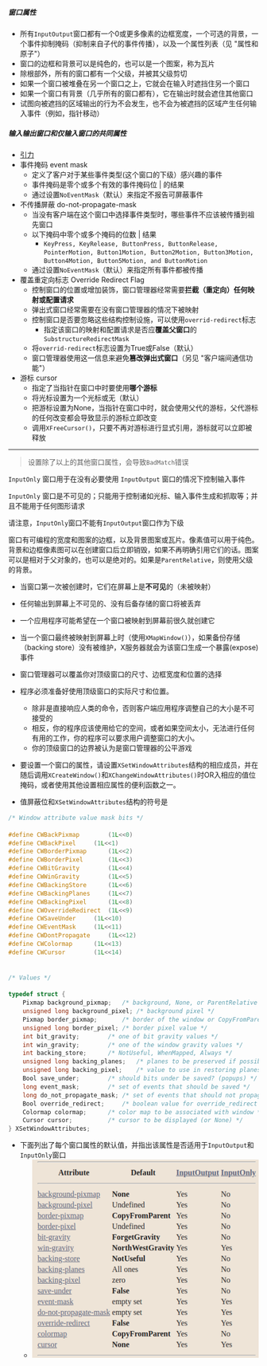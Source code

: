 ##### 窗口属性

* 所有`InputOutput`窗口都有一个0或更多像素的边框宽度，一个可选的背景，一个事件抑制掩码（抑制来自子代的事件传播），以及一个属性列表（见 "属性和原子"）
* 窗口的边框和背景可以是纯色的，也可以是一个图案，称为瓦片
* 除根部外，所有的窗口都有一个父级，并被其父级剪切
* 如果一个窗口被堆叠在另一个窗口之上，它就会在输入时遮挡住另一个窗口
* 如果一个窗口有背景（几乎所有的窗口都有），它在输出时就会遮住其他窗口
* 试图向被遮挡的区域输出的行为不会发生，也不会为被遮挡的区域产生任何输入事件（例如，指针移动）

##### 输入输出窗口和仅输入窗口的共同属性

* [引力](./attr/gravity_attr.md)
* 事件掩码 event mask
  * 定义了客户对于某些事件类型(这个窗口的下级）感兴趣的事件
  * 事件掩码是零个或多个有效的事件掩码位 | 的结果
  * 通过设置`NoEventMask`（默认）来指定不报告可屏蔽事件
* 不传播屏蔽 do-not-propagate-mask
  * 当没有客户端在这个窗口中选择事件类型时，哪些事件不应该被传播到祖先窗口
  * 以下掩码中零个或多个掩码的位数 | 结果
    * `KeyPress, KeyRelease, ButtonPress, ButtonRelease, PointerMotion, Button1Motion, Button2Motion, Button3Motion, Button4Motion, Button5Motion, and ButtonMotion`
  * 通过设置`NoEventMask`（默认）来指定所有事件都被传播
* 覆盖重定向标志 Override Redirect Flag
  * 控制窗口的位置或增加装饰，窗口管理器经常需要**拦截（重定向）**任何映射或配置**请求**
  * 弹出式窗口经常需要在没有窗口管理器的情况下被映射
  * 控制窗口是否要忽略这些结构控制设施，可以使用`overrid-redirect`标志
    * 指定该窗口的映射和配置请求是否应**覆盖父窗口**的 `SubstructureRedirectMask`
  * 将`overrid-redirect`标志设置为True或False（默认）
  * 窗口管理器使用这一信息来避免**篡改弹出式窗口**（另见 "客户端间通信功能"）
* 游标 cursor
  * 指定了当指针在窗口中时要使用**哪个游标**
  * 将光标设置为一个光标或无（默认）
  * 把游标设置为None，当指针在窗口中时，就会使用父代的游标，父代游标的任何改变都会导致显示的游标立即改变
  * 调用`XFreeCursor()`，只要不再对游标进行显式引用，游标就可以立即被释放

---

> 设置除了以上的其他窗口属性，会导致`BadMatch`错误

`InputOnly` 窗口用于在没有必要使用 `InputOutput` 窗口的情况下控制输入事件

`InputOnly` 窗口是不可见的；只能用于控制诸如光标、输入事件生成和抓取等；并且不能用于任何图形请求

请注意，`InputOnly`窗口不能有`InputOutput`窗口作为下级

窗口有可编程的宽度和图案的边框，以及背景图案或瓦片。像素值可以用于纯色。背景和边框像素图可以在创建窗口后立即销毁，如果不再明确引用它们的话。图案可以是相对于父对象的，也可以是绝对的。如果是`ParentRelative`，则使用父级的背景。



* 当窗口第一次被创建时，它们在屏幕上是**不可见**的（未被映射）

* 任何输出到屏幕上不可见的、没有后备存储的窗口将被丢弃

* 一个应用程序可能希望在一个窗口被映射到屏幕前很久就创建它
* 当一个窗口最终被映射到屏幕上时（使用`XMapWindow()`），如果备份存储（backing store）没有被维护，X服务器就会为该窗口生成一个暴露(expose)事件

* 窗口管理器可以覆盖你对顶级窗口的尺寸、边框宽度和位置的选择
* 程序必须准备好使用顶级窗口的实际尺寸和位置。
  * 除非是直接响应人类的命令，否则客户端应用程序调整自己的大小是不可接受的
  * 相反，你的程序应该使用给它的空间，或者如果空间太小，无法进行任何有用的工作，你的程序可以要求用户调整窗口的大小。
  * 你的顶级窗口的边界被认为是窗口管理器的公平游戏

* 要设置一个窗口的属性，请设置`XSetWindowAttributes`结构的相应成员，并在随后调用`XCreateWindow()`和`XChangeWindowAttributes()`时OR入相应的值位掩码，或者使用其他设置相应属性的便利函数之一。
* 值屏蔽位和`XSetWindowAttributes`结构的符号是

```c
/* Window attribute value mask bits */

#define CWBackPixmap		(1L<<0)
#define CWBackPixel		(1L<<1)
#define CWBorderPixmap		(1L<<2)
#define CWBorderPixel		(1L<<3)
#define CWBitGravity		(1L<<4)
#define CWWinGravity		(1L<<5)
#define CWBackingStore		(1L<<6)
#define CWBackingPlanes		(1L<<7)
#define CWBackingPixel		(1L<<8)
#define CWOverrideRedirect	(1L<<9)
#define CWSaveUnder		(1L<<10)
#define CWEventMask		(1L<<11)
#define CWDontPropagate		(1L<<12)
#define CWColormap		(1L<<13)
#define CWCursor		(1L<<14)


/* Values */

typedef struct {
	Pixmap background_pixmap;	/* background, None, or ParentRelative */
	unsigned long background_pixel;	/* background pixel */
	Pixmap border_pixmap;		/* border of the window or CopyFromParent */
	unsigned long border_pixel;	/* border pixel value */
	int bit_gravity;		/* one of bit gravity values */
	int win_gravity;		/* one of the window gravity values */
	int backing_store;		/* NotUseful, WhenMapped, Always */
	unsigned long backing_planes;	/* planes to be preserved if possible */
	unsigned long backing_pixel;	/* value to use in restoring planes */
	Bool save_under;		/* should bits under be saved? (popups) */
	long event_mask;		/* set of events that should be saved */
	long do_not_propagate_mask;	/* set of events that should not propagate */
	Bool override_redirect;		/* boolean value for override_redirect */
	Colormap colormap;		/* color map to be associated with window */
	Cursor cursor;			/* cursor to be displayed (or None) */
} XSetWindowAttributes;
```

* 下面列出了每个窗口属性的默认值，并指出该属性是否适用于`InputOutput`和`InputOnly`窗口
  * ![image-20211016174014849](window_attr.assets/image-20211016174014849.png)


